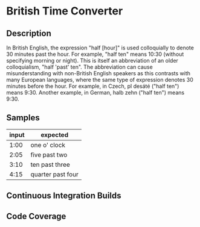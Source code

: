 # British Time Converter

## Description

In British English, the expression "half [hour]" is used colloquially to denote 30 minutes past the hour. For example, "half ten" means 10:30
(without specifying morning or night). This is itself an abbreviation of an older colloquialism, "half 'past' ten". The abbreviation can cause
misunderstanding with non-British English speakers as this contrasts with many European languages, where the same type of expression
denotes 30 minutes before the hour. For example, in Czech, pl desáté ("half ten") means 9:30. Another example, in German, halb zehn ("half
ten") means 9:30.

## Samples
|  input | expected  |
|---|---|
|1:00| one o' clock|
|2:05| five past two|
|3:10| ten past three|
|4:15| quarter past four|

## Continuous Integration Builds


## Code Coverage

